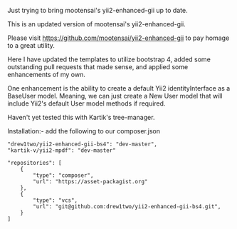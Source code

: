 Just trying to bring mootensai's yii2-enhanced-gii up to date.

This is an updated version of mootensai's yii2-enhanced-gii.

Please visit https://github.com/mootensai/yii2-enhanced-gii to pay homage to a great utility.

Here I have updated the templates to utilize bootstrap 4, 
added some outstanding pull requests that made sense, 
and applied some enhancements of my own.

One enhancement is the ability to create a default Yii2 identityInterface as a BaseUser model.
Meaning, we can just create a New User model that will include Yii2's default User model methods if required.

Haven't yet tested this with Kartik's tree-manager.

Installation:- add the following to our composer.json

```
"drew1two/yii2-enhanced-gii-bs4": "dev-master",
"kartik-v/yii2-mpdf": "dev-master"

"repositories": [
    {
        "type": "composer",
        "url": "https://asset-packagist.org"
    },
    {
        "type": "vcs",
        "url": "git@github.com:drew1two/yii2-enhanced-gii-bs4.git",
    }
]
```

